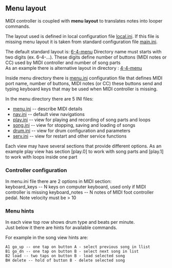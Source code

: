 ## Menu layout

MIDI controller is coupled with **menu layout** to translates notes into looper commands.

The layout used is defined in local configuration file [local.ini](../local.ini).
If this file is missing menu layout it is taken from standard configuration file
[main.ini](../main.ini).

The default standard layout is: [6-4-menu](../config/menu/6-4-menu)
Directory name must starts with two digits (ex. 6-4-...). These digits define number of buttons (MIDI
notes or CC) used by MIDI controller and number of song parts  
As an example there is alternative layout in directory : [4-4-menu](../config/menu/4-4-menu)

Inside menu directory there is [menu.ini](../config/menu/6-4-menu/menu.ini) configuration file that defines
MIDI port name, number of buttons, MIDI notes (or CC) these buttons send and typing
keyboard keys that may be used when MIDI controller is missing.

In the menu directory there are 5 INI files:

* [menu.ini](../config/menu/6-4-menu/menu.ini) -- describe MIDI details
* [nav.ini](../config/menu/6-4-menu/navi.ini) -- default view navigations
* [play.ini](../config/menu/6-4-menu/play.ini) -- view for playing and recording of song parts and loops
* [song.ini](../config/menu/6-4-menu/song.ini) -- view for stopping, saving and loading of songs
* [drum.ini](../config/menu/6-4-menu/drum.ini) -- view for drum configuration and parameters
* [serv.ini](../config/menu/6-4-menu/serv.ini) -- view for restart and other service functions

Each view may have several sections that provide different options. As an example play view has section [play.0]
to work with song parts and [play.1] to work with loops inside one part

### Controller configuration

In menu.ini file there are 2 options in MIDI section:  
keyboard_keys -- N keys on computer keyboard, used only if MIDI controller is missing
keyboard_notes -- N notes of MIDI foot controller pedal. Note velocity must be > 10

### Menu hints

In each view top row shows drum type and beats per minute.  
Just below it there are hints for available commands.

For example in the song view hints are:

~~~
A1 go_up -- one tap on button A - select previous song in llist
B1 go_dn -- one tap on button B - select next song in list
B2 load -- two taps on button B - load selected song
BH delete -- hold of button B - delete selected song
~~~



